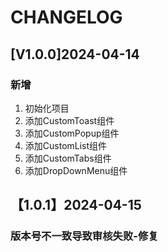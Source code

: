 # CHANGELOG
## [V1.0.0]2024-04-14
### 新增
1. 初始化项目
2. 添加CustomToast组件
3. 添加CustomPopup组件
4. 添加CustomList组件
5. 添加CustomTabs组件
6. 添加DropDownMenu组件
## 【1.0.1】2024-04-15
### 版本号不一致导致审核失败-修复